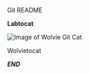 Git README

**Labtocat**

![Image of Wolvie Git Cat](https://cdn.thedesigninspiration.com/wp-content/uploads/2014/02/Cat-Illustrations-003.jpg)

Wolvietocat

***END***